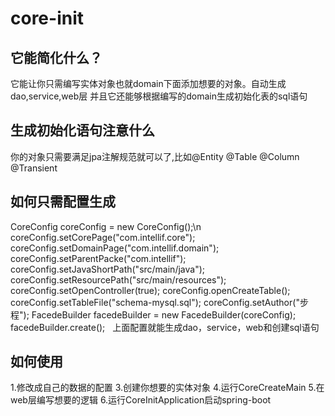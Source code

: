 # core-init
## 它能简化什么？
它能让你只需编写实体对象也就domain下面添加想要的对象。自动生成dao,service,web层
并且它还能够根据编写的domain生成初始化表的sql语句

## 生成初始化语句注意什么
你的对象只需要满足jpa注解规范就可以了,比如@Entity @Table @Column @Transient

## 如何只需配置生成

CoreConfig coreConfig = new CoreConfig();\n
   coreConfig.setCorePage("com.intellif.core");
   coreConfig.setDomainPage("com.intellif.domain");
   coreConfig.setParentPacke("com.intellif");
   coreConfig.setJavaShortPath("src/main/java");
   coreConfig.setResourcePath("src/main/resources");
   coreConfig.setOpenController(true);
   coreConfig.openCreateTable();
   coreConfig.setTableFile("schema-mysql.sql");
   coreConfig.setAuthor("步程");
   FacedeBuilder facedeBuilder = new FacedeBuilder(coreConfig);
   facedeBuilder.create();
   
上面配置就能生成dao，service，web和创建sql语句

## 如何使用
1.修改成自己的数据的配置
3.创建你想要的实体对象
4.运行CoreCreateMain
5.在web层编写想要的逻辑
6.运行CoreInitApplication启动spring-boot
